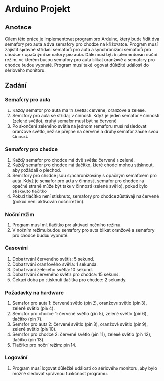 # Arduino Projekt

## Anotace

Cílem této práce je implementovat program pro Arduino, který bude řídit dva semafory pro auta a dva semafory pro chodce na křižovatce. Program musí zajistit správné střídání semaforů pro auta a synchronizaci semaforů pro chodce s opačnými semafory pro auta. Dále musí být implementován noční režim, ve kterém budou semafory pro auta blikat oranžově a semafory pro chodce budou vypnuté. Program musí také logovat důležité události do sériového monitoru.

## Zadání

### Semafory pro auta

1. Každý semafor pro auta má tři světla: červené, oranžové a zelené.
2. Semafory pro auta se střídají v činnosti. Když je jeden semafor v činnosti (zelené světlo), druhý semafor musí být na červené.
3. Po skončení zeleného světla na jednom semaforu musí následovat oranžové světlo, než se přepne na červené a druhý semafor začne svou činnost.

### Semafory pro chodce

1. Každý semafor pro chodce má dvě světla: červené a zelené.
2. Každý semafor pro chodce má tlačítko, které chodci mohou stisknout, aby požádali o přechod.
3. Semafory pro chodce jsou synchronizovány s opačným semaforem pro auta. Když je semafor pro auta v činnosti, semafor pro chodce na opačné straně může být také v činnosti (zelené světlo), pokud bylo stisknuto tlačítko.
4. Pokud tlačítko není stisknuto, semafory pro chodce zůstávají na červené (pokud není aktivován noční režim).

### Noční režim

1. Program musí mít tlačítko pro aktivaci nočního režimu.
2. V nočním režimu budou semafory pro auta blikat oranžově a semafory pro chodce budou vypnuté.

### Časování

1. Doba trvání červeného světla: 5 sekund.
2. Doba trvání oranžového světla: 1 sekunda.
3. Doba trvání zeleného světla: 10 sekund.
4. Doba trvání červeného světla pro chodce: 15 sekund.
5. Čekací doba po stisknutí tlačítka pro chodce: 2 sekundy.

### Požadavky na hardware

1. Semafor pro auta 1: červené světlo (pin 2), oranžové světlo (pin 3), zelené světlo (pin 4).
2. Semafor pro chodce 1: červené světlo (pin 5), zelené světlo (pin 6), tlačítko (pin 7).
3. Semafor pro auta 2: červené světlo (pin 8), oranžové světlo (pin 9), zelené světlo (pin 10).
4. Semafor pro chodce 2: červené světlo (pin 11), zelené světlo (pin 12), tlačítko (pin 13).
5. Tlačítko pro noční režim: pin 14.

### Logování

1. Program musí logovat důležité události do sériového monitoru, aby bylo možné sledovat správnou funkčnost programu.